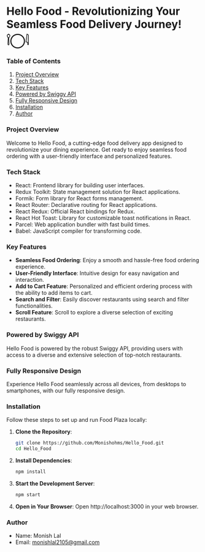 # Hello Food - Revolutionizing Your Seamless Food Delivery Journey! 𓌉◯𓇋

### Table of Contents

1. [Project Overview](#project-overview)
2. [Tech Stack](#tech-stack)
3. [Key Features](#key-features)
4. [Powered by Swiggy API](#powered-by-swiggy-api)
5. [Fully Responsive Design](#fully-responsive-design)
6. [Installation](#installation)
7. [Author](#author)

### Project Overview

Welcome to Hello Food, a cutting-edge food delivery app designed to revolutionize your dining experience. Get ready to enjoy seamless food ordering with a user-friendly interface and personalized features.

### Tech Stack

- React: Frontend library for building user interfaces.
- Redux Toolkit: State management solution for React applications.
- Formik: Form library for React forms management.
- React Router: Declarative routing for React applications.
- React Redux: Official React bindings for Redux.
- React Hot Toast: Library for customizable toast notifications in React.
- Parcel: Web application bundler with fast build times.
- Babel: JavaScript compiler for transforming code.

### Key Features

- **Seamless Food Ordering**: Enjoy a smooth and hassle-free food ordering experience.
- **User-Friendly Interface**: Intuitive design for easy navigation and interaction.
- **Add to Cart Feature**: Personalized and efficient ordering process with the ability to add items to cart.
- **Search and Filter**: Easily discover restaurants using search and filter functionalities.
- **Scroll Feature**: Scroll to explore a diverse selection of exciting restaurants.

### Powered by Swiggy API

Hello Food is powered by the robust Swiggy API, providing users with access to a diverse and extensive selection of top-notch restaurants.

### Fully Responsive Design

Experience Hello Food seamlessly across all devices, from desktops to smartphones, with our fully responsive design.

### Installation

Follow these steps to set up and run Food Plaza locally:

1. **Clone the Repository**:
   ```bash
   git clone https://github.com/Monishohms/Hello_Food.git
   cd Hello_Food
   ```
2. **Install Dependencies**:
   ```bash
   npm install
   ```
3. **Start the Development Server**:
   ```bash
   npm start
   ```
4. **Open in Your Browser**:
   Open http://localhost:3000 in your web browser.

### Author

- Name: Monish Lal
- Email: monishlal2105@gmail.com
